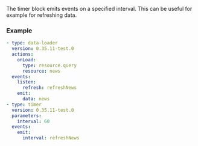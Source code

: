 The timer block emits events on a specified interval. This can be useful for example for refreshing
data.

### Example

```yaml
- type: data-loader
  version: 0.35.11-test.0
  actions:
    onLoad:
      type: resource.query
      resource: news
  events:
    listen:
      refresh: refreshNews
    emit:
      data: news
- type: timer
  version: 0.35.11-test.0
  parameters:
    interval: 60
  events:
    emit:
      interval: refreshNews
```
